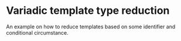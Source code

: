 # Variadic template type reduction  

An example on how to reduce templates based on some identifier and conditional circumstance.  
